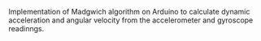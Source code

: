 Implementation of Madgwich algorithm on Arduino to calculate dynamic acceleration and angular velocity from the accelerometer and gyroscope readinngs.
